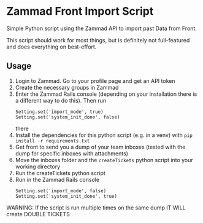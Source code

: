 # Zammad Front Import Script
Simple Python script using the Zammad API to import past Data from Front.

This script should work for most things, but is definitely not full-featured and does everything on best-effort.

## Usage
1. Login to Zammad. Go to your profile page and get an API token
1. Create the necessary groups in Zammad
1. Enter the Zammad Rails console (depending on your installation there is a different way to do this).
    Then run 
    ```
    Setting.set('import_mode', true)
    Setting.set('system_init_done', false)
    ```
    there
1. Install the dependencies for this python script (e.g. in a venv) with `pip install -r requirements.txt`
1. Get front to send you a dump of your team inboxes (tested with the dump for specific inboxes with attachments)
1. Move the inboxes folder and the `createTickets` python script into your working directory
1. Run the createTickets python script
1. Run in the Zammad Rails console
    ```
    Setting.set('import_mode', false)
    Setting.set('system_init_done', true)
    ```

WARNING: If the script is run multiple times on the same dump IT WILL create DOUBLE TICKETS

